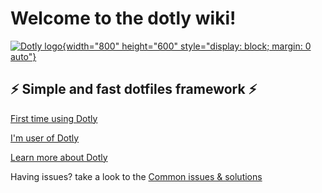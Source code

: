 # Welcome to the dotly wiki!

[![Dotly logo](https://user-images.githubusercontent.com/1331435/141520189-90349bbd-3e0f-4200-8b76-f4297be11898.png){width="800" height="600" style="display: block; margin: 0 auto"}](https://codely.tv)

## ⚡️ Simple and fast dotfiles framework ⚡️

[First time using Dotly](wiki/initial-steps)

[I'm user of Dotly](wiki/installing-using-your-existing-dotfiles)

[Learn more about Dotly](wiki/batteries-includes)

Having issues? take a look to the [Common issues & solutions](wiki/common-issues)